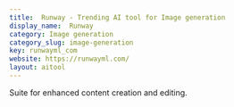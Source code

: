 ```yaml
---
title:  Runway - Trending AI tool for Image generation
display_name:  Runway
category: Image generation
category_slug: image-generation
key: runwayml_com
website: https://runwayml.com/
layout: aitool
---
```


Suite for enhanced content creation and editing.
